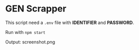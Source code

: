 # GEN Scrapper

This script need a `.env` file with __IDENTIFIER__ and __PASSWORD__.

Run with `npm start`

Output: screenshot.png